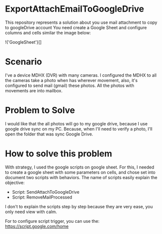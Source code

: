# ExportAttachEmailToGoogleDrive
This repository represents a solution about you use mail attachment to copy to googleDrive account
You need create a Google Sheet and configure columns and cells similar the image below:

!{'GoogleSheet'}[]

# Scenario
I've a device MDHX (DVR) with many cameras. 
I configured the MDHX to all the cameras take a photo when has wherever movement, also, it's configured to send mail (gmail) these photos.
All the photos with movements are into mailbox.

# Problem to Solve
I would like that the all photos will go to my google drive, because I use google drive sync on my PC.
Because, when I'll need to verify a photo, I'll open the folder that was sync Google Drive.

# How to solve this problem
With strategy, I used the google scripts on google sheet.
For this, I needed to create a google sheet with some parameters on cells, and chose set into document two scripts with behaviors.
The name of scripts easily explain the objective:
 - Script: SendAttachToGoogleDrive
 - Script: RemoveMailProcessed

I don't to explain the scripts step by step because they are very ease, you only need view with calm.



For to configure script trigger, you can use the:
https://script.google.com/home